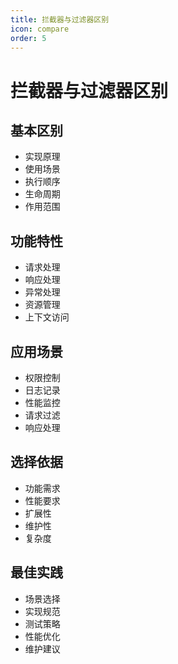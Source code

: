 ```yaml
---
title: 拦截器与过滤器区别
icon: compare
order: 5
---
```


# 拦截器与过滤器区别

## 基本区别
- 实现原理
- 使用场景
- 执行顺序
- 生命周期
- 作用范围

## 功能特性
- 请求处理
- 响应处理
- 异常处理
- 资源管理
- 上下文访问

## 应用场景
- 权限控制
- 日志记录
- 性能监控
- 请求过滤
- 响应处理

## 选择依据
- 功能需求
- 性能要求
- 扩展性
- 维护性
- 复杂度

## 最佳实践
- 场景选择
- 实现规范
- 测试策略
- 性能优化
- 维护建议
